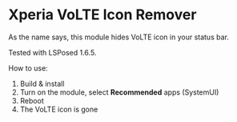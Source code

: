 # Xperia VoLTE Icon Remover
As the name says, this module hides VoLTE icon in your status bar.

Tested with LSPosed 1.6.5.

How to use:

1. Build & install
2. Turn on the module, select **Recommended** apps (SystemUI)
3. Reboot
4. The VoLTE icon is gone
